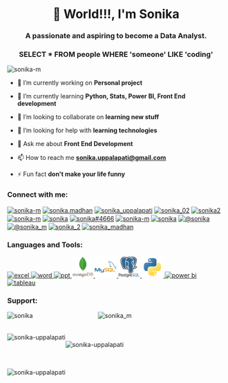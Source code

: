 <h1 align="center">👋 World!!!, I'm Sonika</h1>
<h3 align="center">A passionate and aspiring to become a Data Analyst.</h3>
<h3 align="center">SELECT * FROM people WHERE 'someone' LIKE 'coding'</h3>

<p align="left"> <img src="https://komarev.com/ghpvc/?username=sonika-m&label=Profile%20views&color=0e75b6&style=flat" alt="sonika-m" /> </p>

- 🔭 I’m currently working on **Personal project**

- 🌱 I’m currently learning **Python, Stats, Power BI, Front End development**

- 👯 I’m looking to collaborate on **learning new stuff**

- 🤝 I’m looking for help with **learning technologies**

- 💬 Ask me about **Front End Development**

- 📫 How to reach me **sonika.uppalapati@gmail.com**

- ⚡ Fun fact **don't make your life funny**

<h3 align="left">Connect with me:</h3>
<p align="left">
  <a href="https://linkedin.com/in/sonika-uppalapati" target="blank"><img align="center" src="https://raw.githubusercontent.com/rahuldkjain/github-profile-readme-generator/master/src/images/icons/Social/linked-in-alt.svg" alt="sonika-m" height="30" width="40" /></a>
  <a href="https://fb.com/sonika.madhan" target="blank"><img align="center" src="https://raw.githubusercontent.com/rahuldkjain/github-profile-readme-generator/master/src/images/icons/Social/facebook.svg" alt="sonika.madhan" height="30" width="40" /></a>
<a href="https://instagram.com/sonika_uppalapati" target="blank"><img align="center" src="https://raw.githubusercontent.com/rahuldkjain/github-profile-readme-generator/master/src/images/icons/Social/instagram.svg" alt="sonika_uppalapati" height="30" width="40" /></a>
  <a href="https://twitter.com/sonika_02" target="blank"><img align="center" src="https://raw.githubusercontent.com/rahuldkjain/github-profile-readme-generator/master/src/images/icons/Social/twitter.svg" alt="sonika_02" height="30" width="40" /></a>
  <a href="https://kaggle.com/sonika2" target="blank"><img align="center" src="https://raw.githubusercontent.com/rahuldkjain/github-profile-readme-generator/master/src/images/icons/Social/kaggle.svg" alt="sonika2" height="30" width="40" /></a>
<a href="https://dribbble.com/sonika-m" target="blank"><img align="center" src="https://raw.githubusercontent.com/rahuldkjain/github-profile-readme-generator/master/src/images/icons/Social/dribbble.svg" alt="sonika-m" height="30" width="40" /></a>
<a href="https://www.behance.net/sonika" target="blank"><img align="center" src="https://raw.githubusercontent.com/rahuldkjain/github-profile-readme-generator/master/src/images/icons/Social/behance.svg" alt="sonika" height="30" width="40" /></a>
  <a href="https://discord.com/users/755656428848545881" target="blank"><img align="center" src="https://raw.githubusercontent.com/rahuldkjain/github-profile-readme-generator/master/src/images/icons/Social/discord.svg" alt="sonika#4666" height="30" width="40" /></a>
<a href="https://codepen.io/sonika-m" target="blank"><img align="center" src="https://raw.githubusercontent.com/rahuldkjain/github-profile-readme-generator/master/src/images/icons/Social/codepen.svg" alt="sonika-m" height="30" width="40" /></a>
<a href="https://dev.to/sonika" target="blank"><img align="center" src="https://raw.githubusercontent.com/rahuldkjain/github-profile-readme-generator/master/src/images/icons/Social/devto.svg" alt="sonika" height="30" width="40" /></a>
<a href="https://hashnode.com/@sonika" target="blank"><img align="center" src="https://raw.githubusercontent.com/rahuldkjain/github-profile-readme-generator/master/src/images/icons/Social/hashnode.svg" alt="@sonika" height="30" width="40" /></a>
<a href="https://medium.com/@sonika_m" target="blank"><img align="center" src="https://raw.githubusercontent.com/rahuldkjain/github-profile-readme-generator/master/src/images/icons/Social/medium.svg" alt="@sonika_m" height="30" width="40" /></a>
<a href="https://www.codechef.com/users/sonika_2" target="blank"><img align="center" src="https://cdn.jsdelivr.net/npm/simple-icons@3.1.0/icons/codechef.svg" alt="sonika_2" height="30" width="40" /></a>
<a href="https://www.hackerrank.com/sonika_madhan" target="blank"><img align="center" src="https://raw.githubusercontent.com/rahuldkjain/github-profile-readme-generator/master/src/images/icons/Social/hackerrank.svg" alt="sonika_madhan" height="30" width="40" /></a>

</p>

<h3 align="left">Languages and Tools:</h3>
<p align="left"> 

  <a href="https://www.microsoft.com/en-in/microsoft-365/excel" target="_blank" rel="noreferrer"> 
    <img src="https://upload.wikimedia.org/wikipedia/commons/3/34/Microsoft_Office_Excel_%282019%E2%80%93present%29.svg" alt="excel" width="50" height="50"/> 
  </a> 
  <a href="https://www.microsoft.com/en/microsoft-365/word?market=af" target="_blank" rel="noreferrer"> 
    <img src="https://upload.wikimedia.org/wikipedia/commons/thumb/f/fd/Microsoft_Office_Word_%282019%E2%80%93present%29.svg/688px-Microsoft_Office_Word_%282019%E2%80%93present%29.svg.png" alt="word" width="50" height="50"/> 
  </a>

  <a href="https://www.microsoft.com/en/microsoft-365/powerpoint?market=af" target="_blank" rel="noreferrer"> 
    <img src="https://upload.wikimedia.org/wikipedia/commons/thumb/0/0d/Microsoft_Office_PowerPoint_%282019%E2%80%93present%29.svg/688px-Microsoft_Office_PowerPoint_%282019%E2%80%93present%29.svg.png" alt="ppt" width="50" height="50"/> 
  </a>
  <a href="https://www.mongodb.com/" target="_blank" rel="noreferrer"> 
    <img src="https://raw.githubusercontent.com/devicons/devicon/master/icons/mongodb/mongodb-original-wordmark.svg" alt="mongodb" width="50" height="50"/> 
  </a> 
  <a href="https://www.mysql.com/" target="_blank" rel="noreferrer"> 
    <img src="https://raw.githubusercontent.com/devicons/devicon/master/icons/mysql/mysql-original-wordmark.svg" alt="mysql" width="50" height="50"/> 
  </a> 
  <a href="https://www.postgresql.org" target="_blank" rel="noreferrer"> 
    <img src="https://raw.githubusercontent.com/devicons/devicon/master/icons/postgresql/postgresql-original-wordmark.svg" alt="postgresql" width="50" height="50"/> 
  </a> 
   <a href="https://www.python.org" target="_blank" rel="noreferrer"> 
    <img src="https://raw.githubusercontent.com/devicons/devicon/master/icons/python/python-original.svg" alt="python" width="50" height="50"/> 
  </a> 

  <a href="https://app.powerbi.com/" target="_blank" rel="noreferrer"> 
    <img src="https://1000logos.net/wp-content/uploads/2022/08/Microsoft-Power-BI-Logo.png" alt="power bi" width="60" height="50"/> 
  </a> 

  <a href="https://www.tableau.com/" target="_blank" rel="noreferrer"> 
    <img src="https://upload.wikimedia.org/wikipedia/commons/4/4b/Tableau_Logo.png" alt="tableau" width="140" height="50"/> 
  </a>
  
</p>

<h3 align="left">Support:</h3>
<p><a href="https://www.buymeacoffee.com/sonika"> <img align="left" src="https://cdn.buymeacoffee.com/buttons/v2/default-yellow.png" height="50" width="210" alt="sonika" /></a><a href="https://ko-fi.com/sonika_m"> <img align="left" src="https://cdn.ko-fi.com/cdn/kofi3.png?v=3" height="50" width="210" alt="sonika_m" /></a></p>

<br><br>

<p><img align="left" src="https://github-readme-stats.vercel.app/api/top-langs?username=sonika-uppalapati&show_icons=true&locale=en&layout=compact" alt="sonika-uppalapati" /></p>

<p>&nbsp;<img align="center" src="https://github-readme-stats.vercel.app/api?username=sonika-uppalapati&show_icons=true&locale=en" alt="sonika-uppalapati" /></p>

<br>
<p><img align="center" src="https://github-readme-streak-stats.herokuapp.com/?user=sonika-uppalapati&" alt="sonika-uppalapati" /></p>
